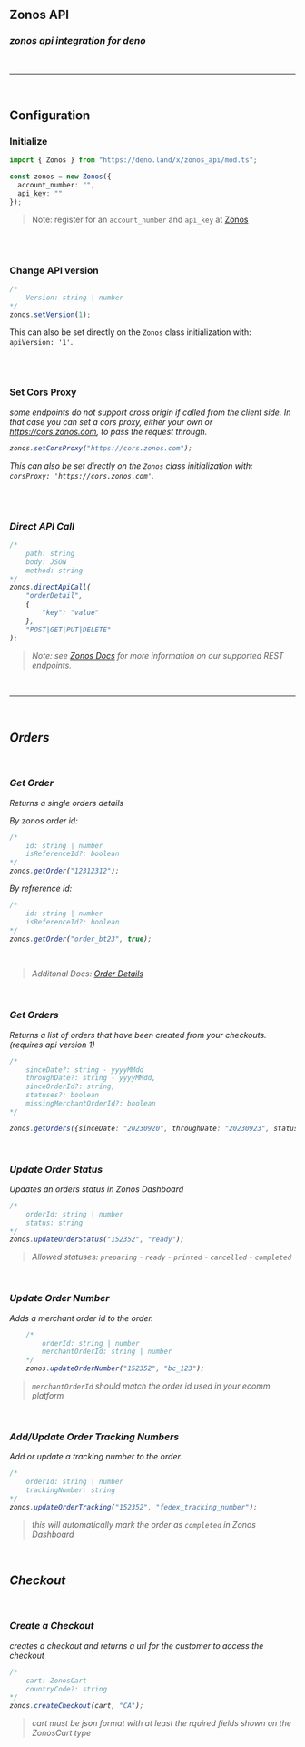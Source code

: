 ## Zonos API
### _zonos api integration for deno_  

<br>

---

<br>

## Configuration  

### Initialize
```typescript
import { Zonos } from "https://deno.land/x/zonos_api/mod.ts";

const zonos = new Zonos({
  account_number: "",
  api_key: ""
});
```
> Note: register for an `account_number` and `api_key` at [Zonos]

<br />
<br />

### Change API version
```typescript
/* 
    Version: string | number 
*/
zonos.setVersion(1);
```  
This can also be set directly on the `Zonos` class initialization with: `apiVersion: '1'`.

<br />
<br />

### Set Cors Proxy 

<i> some endpoints do not support cross origin if called from the client side. In that case you can set a cors proxy, either your own or https://cors.zonos.com, to pass the request through.

```typescript
zonos.setCorsProxy("https://cors.zonos.com");
```
This can also be set directly on the `Zonos` class initialization with: `corsProxy: 'https://cors.zonos.com'`.


<br />
<br />

### Direct API Call  

```typescript
/* 
    path: string
    body: JSON
    method: string
*/
zonos.directApiCall(
    "orderDetail",
    { 
        "key": "value"
    },
    "POST|GET|PUT|DELETE"
);
```
> Note: see [Zonos Docs] for more information on our supported REST endpoints.

<br>  

---

<br>


## Orders

<br>


### Get Order

Returns a single orders details  

By zonos order id:  

```typescript
/* 
    id: string | number
    isReferenceId?: boolean
*/
zonos.getOrder("12312312");
```

By refrerence id:

```typescript
/* 
    id: string | number
    isReferenceId?: boolean
*/
zonos.getOrder("order_bt23", true);
```
<br />

> Additonal Docs: [Order Details]


<br>


### Get Orders
Returns a list of orders that have been created from your checkouts.
(requires api version 1)
```typescript
/* 
    sinceDate?: string - yyyyMMdd
    throughDate?: string - yyyyMMdd,
    sinceOrderId?: string,
    statuses?: boolean
    missingMerchantOrderId?: boolean
*/

zonos.getOrders({sinceDate: "20230920", throughDate: "20230923", statuses: true});
```

<br>

### Update Order Status
Updates an orders status in Zonos Dashboard
```typescript
/* 
    orderId: string | number
    status: string 
*/
zonos.updateOrderStatus("152352", "ready");
```
> Allowed statuses: `preparing` - `ready` - `printed` - `cancelled` - `completed`

<br>

### Update Order Number
Adds a merchant order id to the order.

```typescript
    /*
        orderId: string | number 
        merchantOrderId: string | number
    */
    zonos.updateOrderNumber("152352", "bc_123");
 ```
> `merchantOrderId` should match the order id used in your ecomm platform

<br>

### Add/Update Order Tracking Numbers
Add or update a tracking number to the order.

```typescript
/*
    orderId: string | number
    trackingNumber: string
*/
zonos.updateOrderTracking("152352", "fedex_tracking_number");
```

> this will automatically mark the order as `completed` in Zonos Dashboard

<br>

## Checkout

<br>

### Create a Checkout
creates a checkout and returns a url for the customer to access the checkout
```typescript
/*
    cart: ZonosCart
    countryCode?: string
*/
zonos.createCheckout(cart, "CA");
```
> cart must be json format with at least the rquired fields shown on the ZonosCart type




[Zonos]: <https://account.zonos.com/register?referrer=deno_api>
[Zonos Docs]: <https://docs.zonos.com/api-reference/checkout-rest-api>
[Order Details]: <https://docs.zonos.com/api-reference/checkout-rest-api/retrieve-an-order/order-details>